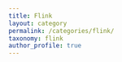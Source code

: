 ```yaml
---
title: Flink
layout: category
permalink: /categories/flink/
taxonomy: flink
author_profile: true
---
```

